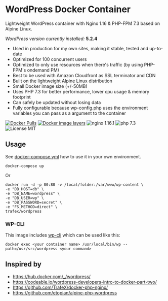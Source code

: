 
# WordPress Docker Container

Lightweight WordPress container with Nginx 1.16 & PHP-FPM 7.3 based on Alpine Linux.

_WordPress version currently installed:_ **5.2.4**

* Used in production for my own sites, making it stable, tested and up-to-date
* Optimized for 100 concurrent users
* Optimized to only use resources when there's traffic (by using PHP-FPM's ondemand PM)
* Best to be used with Amazon Cloudfront as SSL terminator and CDN
* Built on the lightweight Alpine Linux distribution
* Small Docker image size (+/-50MB)
* Uses PHP 7.3 for better performance, lower cpu usage & memory footprint
* Can safely be updated without losing data
* Fully configurable because wp-config.php uses the environment variables you can pass as a argument to the container

[![Docker Pulls](https://img.shields.io/docker/pulls/trafex/wordpress.svg)](https://hub.docker.com/r/trafex/wordpress/)
[![Docker image layers](https://images.microbadger.com/badges/image/trafex/wordpress.svg)](https://microbadger.com/images/trafex/wordpress)
![nginx 1.16.1](https://img.shields.io/badge/nginx-1.16-brightgreen.svg)
![php 7.3](https://img.shields.io/badge/php-7.3-brightgreen.svg)
![License MIT](https://img.shields.io/badge/license-MIT-blue.svg)


## Usage
See [docker-compose.yml](https://github.com/TrafeX/docker-wordpress/blob/master/docker-compose.yml) how to use it in your own environment.

    docker-compose up

Or

    docker run -d -p 80:80 -v /local/folder:/var/www/wp-content \
    -e "DB_HOST=db" \
    -e "DB_NAME=wordpress" \
    -e "DB_USER=wp" \
    -e "DB_PASSWORD=secret" \
    -e "FS_METHOD=direct" \
    trafex/wordpress

### WP-CLI

This image includes [wp-cli](https://wp-cli.org/) which can be used like this:

    docker exec <your container name> /usr/local/bin/wp --path=/usr/src/wordpress <your command>


## Inspired by

* https://hub.docker.com/_/wordpress/
* https://codeable.io/wordpress-developers-intro-to-docker-part-two/
* https://github.com/TrafeX/docker-php-nginx/
* https://github.com/etopian/alpine-php-wordpress

